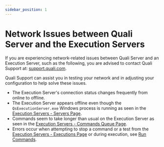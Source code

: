 ```yaml
---
sidebar_position: 1
---
```


# Network Issues between Quali Server and the Execution Servers

If you are experiencing network-related issues between Quali Server and an Execution Server, such as the following, you are advised to contact Quali Support at: [support.quali.com](https://support.quali.com/).

Quali Support can assist you in testing your network and in adjusting your configuration to help solve these issues.

- The Execution Server's connection status changes frequently from online to offline.
- The Execution Server appears offline even though the `QsExecutionServer.exe` Windows process is running as seen in the [Execution Servers - Servers Page](https://help.quali.com/Online%20Help/0.0/Portal/Content/CSP/MNG/Mng-Exctn-Srv-Servers.htm).
- Commands seem to take longer than usual on the Execution Server as seen in the [Execution Servers - Commands Queue Page](https://help.quali.com/Online%20Help/0.0/Portal/Content/CSP/MNG/Mng-Exctn-Srv-Cmnds.htm).
- Errors occur when attempting to stop a command or a test from the [Execution Servers - Executions Page](https://help.quali.com/Online%20Help/0.0/Portal/Content/CSP/MNG/Mng-Exctn-Srv-Exct.htm) or during execution, see [Run Commands](https://help.quali.com/Online%20Help/0.0/Portal/Content/CSP/LAB-MNG/Sndbx-Run-Cmd.htm).
